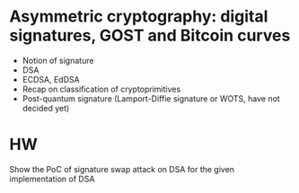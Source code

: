 # Asymmetric cryptography: digital signatures, GOST and Bitcoin curves

- Notion of signature
- DSA
- ECDSA, EdDSA
- Recap on classification of cryptoprimitives
- Post-quantum signature (Lamport-Diffie signature or WOTS, have not decided yet)

# HW
Show the PoC of signature swap attack on DSA for the given implementation of DSA